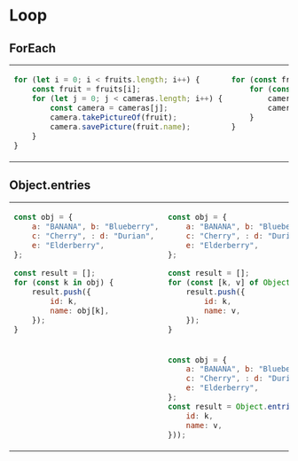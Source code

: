 # Loop
## ForEach

<table><tbody>
<tr><!-- ugly --><td valign="top">

```js
for (let i = 0; i < fruits.length; i++) {
    const fruit = fruits[i];
    for (let j = 0; j < cameras.length; i++) {
        const camera = cameras[j];
        camera.takePictureOf(fruit);
        camera.savePicture(fruit.name);
    }
}
```
</td><!-- beautiful --><td valign="top">

```js
for (const fruit of fruits) {
    for (const camera of cameras) {
        camera.takePictureOf(fruit);
        camera.savePicture(fruit.name);
    }
}
```
</td></tr>
</tbody></table>


## Object.entries

<table><tbody>
<tr><!-- ugly --><td valign="top">

```js
const obj = {
    a: "BANANA", b: "Blueberry",
    c: "Cherry", : d: "Durian",
    e: "Elderberry",
};

const result = [];
for (const k in obj) {
    result.push({
        id: k,
        name: obj[k],
    });
}
```
</td><!-- beautiful --><td valign="top">

```js
const obj = {
    a: "BANANA", b: "Blueberry",
    c: "Cherry", : d: "Durian",
    e: "Elderberry",
};

const result = [];
for (const [k, v] of Object.entries(obj)) {
    result.push({
        id: k,
        name: v,
    });
}
```
</td></tr>
<tr><!-- ugly --><td valign="top">
</td><!-- beautiful --><td valign="top">

```js
const obj = {
    a: "BANANA", b: "Blueberry",
    c: "Cherry", : d: "Durian",
    e: "Elderberry",
};
const result = Object.entries(obj)).map(([k, v]) => ({
    id: k,
    name: v,
}));
```
</td></tr>
</tbody></table>
